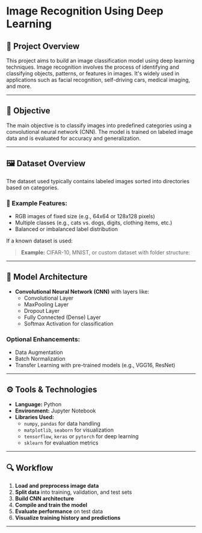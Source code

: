 # Image Recognition Using Deep Learning

## 📌 Project Overview

This project aims to build an image classification model using deep learning techniques. Image recognition involves the process of identifying and classifying objects, patterns, or features in images. It's widely used in applications such as facial recognition, self-driving cars, medical imaging, and more.

---

## 🎯 Objective

The main objective is to classify images into predefined categories using a convolutional neural network (CNN). The model is trained on labeled image data and is evaluated for accuracy and generalization.

---

## 🖼️ Dataset Overview

The dataset used typically contains labeled images sorted into directories based on categories.

### 🔑 Example Features:
- RGB images of fixed size (e.g., 64x64 or 128x128 pixels)
- Multiple classes (e.g., cats vs. dogs, digits, clothing items, etc.)
- Balanced or imbalanced label distribution

If a known dataset is used:
> **Example:** CIFAR-10, MNIST, or custom dataset with folder structure:



---

## 🧠 Model Architecture

- **Convolutional Neural Network (CNN)** with layers like:
  - Convolutional Layer
  - MaxPooling Layer
  - Dropout Layer
  - Fully Connected (Dense) Layer
  - Softmax Activation for classification

### Optional Enhancements:
- Data Augmentation
- Batch Normalization
- Transfer Learning with pre-trained models (e.g., VGG16, ResNet)

---

## ⚙️ Tools & Technologies

- **Language:** Python
- **Environment:** Jupyter Notebook
- **Libraries Used:**
  - `numpy`, `pandas` for data handling
  - `matplotlib`, `seaborn` for visualization
  - `tensorflow`, `keras` or `pytorch` for deep learning
  - `sklearn` for evaluation metrics

---

## 🔍 Workflow

1. **Load and preprocess image data**
2. **Split data** into training, validation, and test sets
3. **Build CNN architecture**
4. **Compile and train the model**
5. **Evaluate performance** on test data
6. **Visualize training history and predictions**

---





